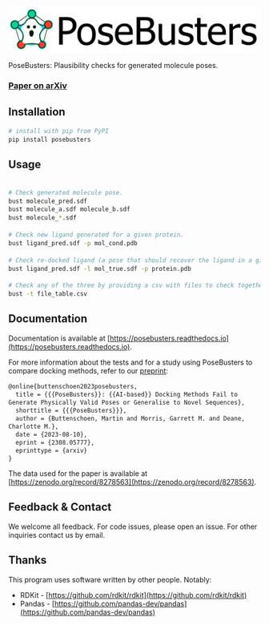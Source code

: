 ![posebusters_banner](https://github.com/maabuu/posebusters/blob/b5f4c2caed1499c2b73f5297a08e60ec7d263c61/docs/source/_static/logo_banner.png?raw=true "PoseBusters")

PoseBusters: Plausibility checks for generated molecule poses.


### [Paper on arXiv](https://arxiv.org/abs/2308.05777)

## Installation

```bash
# install with pip from PyPI
pip install posebusters
```
<!-- # install with conda from conda-forge
conda install posebusters -c conda-forge -->

## Usage

<!-- ### Command line usage -->

```bash

# Check generated molecule pose.
bust molecule_pred.sdf
bust molecule_a.sdf molecule_b.sdf
bust molecule_*.sdf

# Check new ligand generated for a given protein.
bust ligand_pred.sdf -p mol_cond.pdb

# Check re-docked ligand (a pose that should recover the ligand in a given protein-ligand crystal complex).
bust ligand_pred.sdf -l mol_true.sdf -p protein.pdb

# Check any of the three by providing a csv with files to check together
bust -t file_table.csv
```

<!-- ### Python API

```python
from dockbusters import DockBuster

# check re-docked ligand
DockBuster().bust(ligand_pred_file, ligand_crystal_file, protein_crystal_file)

# check docked ligand
DockBuster().bust(ligand_pred_file, protein_crystal_file)

# check molecule
DockBuster().bust(ligand_pred_file, protein_crystal_file)
``` -->

## Documentation

Documentation is available at [https://posebusters.readthedocs.io](https://posebusters.readthedocs.io).

For more information about the tests and for a study using PoseBusters to compare docking methods, refer to our [preprint](https://arxiv.org/abs/2308.05777):

```
@online{buttenschoen2023posebusters,
  title = {{{PoseBusters}}: {{AI-based}} Docking Methods Fail to Generate Physically Valid Poses or Generalise to Novel Sequences},
  shorttitle = {{{PoseBusters}}},
  author = {Buttenschoen, Martin and Morris, Garrett M. and Deane, Charlotte M.},
  date = {2023-08-10},
  eprint = {2308.05777},
  eprinttype = {arxiv}
}
```

The data used for the paper is available at [https://zenodo.org/record/8278563](https://zenodo.org/record/8278563).

## Feedback & Contact

We welcome all feedback. For code issues, please open an issue. For other inquiries contact us by email.

## Thanks

This program uses software written by other people. Notably:

- RDKit - [https://github.com/rdkit/rdkit](https://github.com/rdkit/rdkit)
- Pandas - [https://github.com/pandas-dev/pandas](https://github.com/pandas-dev/pandas)
